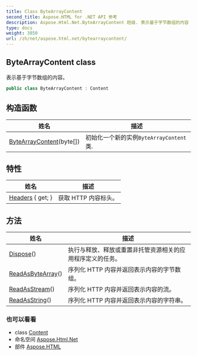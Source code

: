 ```yaml
---
title: Class ByteArrayContent
second_title: Aspose.HTML for .NET API 参考
description: Aspose.Html.Net.ByteArrayContent 班级. 表示基于字节数组的内容
type: docs
weight: 3850
url: /zh/net/aspose.html.net/bytearraycontent/
---
```

## ByteArrayContent class

表示基于字节数组的内容。

```csharp
public class ByteArrayContent : Content
```

## 构造函数

| 姓名 | 描述 |
| --- | --- |
| [ByteArrayContent](bytearraycontent/)(byte[]) | 初始化一个新的实例`ByteArrayContent`类. |

## 特性

| 姓名 | 描述 |
| --- | --- |
| [Headers](../../aspose.html.net/content/headers/) { get; } | 获取 HTTP 内容标头。 |

## 方法

| 姓名 | 描述 |
| --- | --- |
| [Dispose](../../aspose.html.net/content/dispose/)() | 执行与释放、释放或重置非托管资源相关的应用程序定义的任务。 |
| [ReadAsByteArray](../../aspose.html.net/content/readasbytearray/)() | 序列化 HTTP 内容并返回表示内容的字节数组。 |
| [ReadAsStream](../../aspose.html.net/content/readasstream/)() | 序列化 HTTP 内容并返回表示内容的流。 |
| [ReadAsString](../../aspose.html.net/content/readasstring/)() | 序列化 HTTP 内容并返回表示内容的字符串。 |

### 也可以看看

* class [Content](../content/)
* 命名空间 [Aspose.Html.Net](../../aspose.html.net/)
* 部件 [Aspose.HTML](../../)


